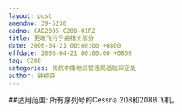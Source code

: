 ```yaml
---
layout: post
amendno: 39-5238
cadno: CAD2005-C208-01R2
title: 更改飞行手册相关部分
date: 2006-04-21 00:00:00 +0800
effdate: 2006-04-21 00:00:00 +0800
tag: C208
categories: 民航中南地区管理局适航审定处
author: 钟颖芬
---
```


##适用范围:
所有序列号的Cessna 208和208B飞机。

